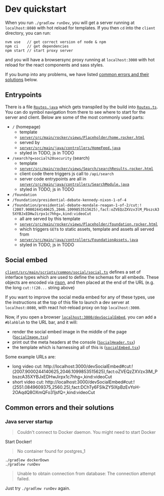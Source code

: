 # Dev quickstart

When you run `./gradlew runDev`, you will get a server running at `localhost:8080` with hot reload for templates.  If you then `cd` into the `client` directory, you can run:

```
nvm use   // get correct version of node & npm
npm ci    // get dependencies
npm start // start proxy server
```

and you will have a browsersync proxy running at `localhost:3000` with hot reload for the react components and sass styles.

If you bump into any problems, we have listed [common errors and their solutions](#common-errors-and-their-solutions) below.

## Entrypoints

There is a file [`Routes.java`](client/src/main/java/java2ts/Routes.java) which gets transpiled by the build into [`Routes.ts`](client/src/main/scripts/java2ts/Routes.ts). You can do symbol navigation from there to see where to start for the server and client.  Below are some of the most commonly used parts:

- `/` (homepage)
  - template
  - [`server/src/main/rocker/views/Placeholder/home.rocker.html`](server/src/main/rocker/views/Placeholder/home.rocker.html)
  - served by
  - [`server/src/main/java/controllers/HomeFeed.java`](server/src/main/java/controllers/HomeFeed.java)
  - styled in TODO, js in TODO
- `/search?q=social%20security` (search)
  - template
  - [`server/src/main/rocker/views/Search/searchResults.rocker.html`](server/src/main/rocker/views/Search/searchResults.rocker.html)
  - client code there triggers js call to `/api/search`
  - server code entrypoints are all in [`server/src/main/java/controllers/SearchModule.java`](server/src/main/java/controllers/SearchModule.java)
  - styled in TODO, js in TODO
- `/foundation`
- `/foundation/presidential-debate-kennedy-nixon-1-of-4`
- `/foundation/presidential-debate-mondale-reagan-1-of-2/cut:!(2007.9000244140625,2046.1099853515625),fact:oZVEQzZXVzx3lM_PbszcA35XYBJxEDHwJirpx1c7hhg=,kind:videoCut`
  - all are served by this template
  - [`server/src/main/rocker/views/Placeholder/foundation.rocker.html`](server/src/main/rocker/views/Placeholder/foundation.rocker.html)
  - which triggers `GET`s to static assets, template and assets all served from
  - [`server/src/main/java/controllers/FoundationAssets.java`](server/src/main/java/controllers/FoundationAssets.java)
  - styled in TODO, js in TODO

## Social embed

[`client/src/main/scripts/common/social/social.ts`](client/src/main/scripts/common/social/social.ts) defines a set of interface types which are used to define the schemas for all embeds.  These objects are encoded via [rison](https://rison.io/), and then placed at the end of the URL (e.g. the long `cut:!(20...` string above)

If you want to improve the social media embed for any of these types, use the instructions at the top of this file to launch a dev server at `localhost:8080`, with react hot-reload proxy on top `localhost:3000`.

Now, if you open a browser [`localhost:3000/devSocialEmbed`](http://localhost:3000/devSocialEmbed), you can add a `#blahblah` to the URL bar, and it will:

- render the social embed image in the middle of the page ([`SocialImage.tsx`](client/src/main/scripts/common/social/SocialImage.tsx))
- print out the meta headers at the console ([`SocialHeader.tsx`](client/src/main/scripts/common/social/SocialHeader.tsx))
- the template which is harnessing all of this is ([`socialEmbed.tsx`](client/src/main/scripts/socialEmbed.tsx))

Some example URLs are:

- long video cut: http://localhost:3000/devSocialEmbed#cut:!(2007.9000244140625,2046.1099853515625),fact:oZVEQzZXVzx3lM_PbszcA35XYBJxEDHwJirpx1c7hhg=,kind:videoCut
- short video cut: http://localhost:3000/devSocialEmbed#cut:!(2551.0849609375,2560.25),fact:DChTy6FSIkZY5lXpBzEvYoH-2OAqdQ8OXmQFo31jsfQ=,kind:videoCut

## Common errors and their solutions

### Java server startup

> Couldn't connect to Docker daemon. You might need to start Docker

Start Docker!

> No container found for postgres_1

```
./gradlew dockerDown
./gradlew runDev
```

> Unable to obtain connection from database: The connection attempt failed.

Just try `./gradlew runDev` again.
